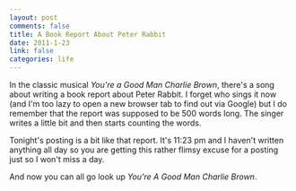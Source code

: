 ```yaml
--- 
layout: post
comments: false
title: A Book Report About Peter Rabbit
date: 2011-1-23
link: false
categories: life
---
```

In the classic musical <em>You're a Good Man Charlie Brown</em>, there's a song about writing a book report about Peter Rabbit. I forget who sings it now (and I'm too lazy to open a new browser tab to find out via Google) but I do remember that the report was supposed to be 500 words long. The singer writes a little bit and then starts counting the words.

Tonight's posting is a bit like that report. It's 11:23 pm and I haven't written anything all day so you are getting this rather flimsy excuse for a posting just so I won't miss a day.

And now you can all go look up <em>You're A Good Man Charlie Brown</em>.
